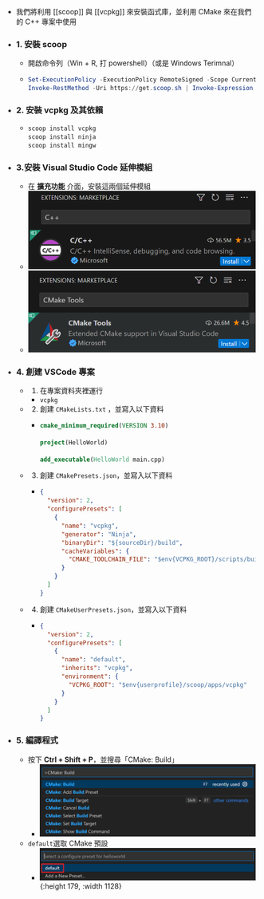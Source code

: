 - 我們將利用 [[scoop]] 與 [[vcpkg]] 來安裝函式庫，並利用 CMake 來在我們的 C++ 專案中使用
- ### 1. 安裝 scoop
	- 開啟命令列（Win + R, 打 powershell）（或是 Windows Terimnal）
	- ```powershell
	  Set-ExecutionPolicy -ExecutionPolicy RemoteSigned -Scope CurrentUser
	  Invoke-RestMethod -Uri https://get.scoop.sh | Invoke-Expression
	  ```
- ### 2. 安裝 vcpkg 及其依賴
	- ```bash
	  scoop install vcpkg
	  scoop install ninja
	  scoop install mingw
	  ```
- ### 3.安裝 Visual Studio Code 延伸模組
	- 在 **擴充功能** 介面，安裝這兩個延伸模組
	- ![image.png](../assets/image_1724680103492_0.png)
	- ![image.png](../assets/image_1724680110050_0.png)
- ### 4. 創建 VSCode 專案
	- 1. 在專案資料夾裡運行
		- `vcpkg `
	- 2. 創建 `CMakeLists.txt` ，並寫入以下資料
		- ```cmake
		  cmake_minimum_required(VERSION 3.10)
		  
		  project(HelloWorld)
		  
		  add_executable(HelloWorld main.cpp)
		  ```
	- 3. 創建 `CMakePresets.json`，並寫入以下資料
		- ```json
		  {
		    "version": 2,
		    "configurePresets": [
		      {
		        "name": "vcpkg",
		        "generator": "Ninja",
		        "binaryDir": "${sourceDir}/build",
		        "cacheVariables": {
		          "CMAKE_TOOLCHAIN_FILE": "$env{VCPKG_ROOT}/scripts/buildsystems/vcpkg.cmake"
		        }
		      }
		    ]
		  }
		  ```
	- 4. 創建 `CMakeUserPresets.json`，並寫入以下資料
		- ```json
		  {
		    "version": 2,
		    "configurePresets": [
		      {
		        "name": "default",
		        "inherits": "vcpkg",
		        "environment": {
		          "VCPKG_ROOT": "$env{userprofile}/scoop/apps/vcpkg"
		        }
		      }
		    ]
		  }
		  ```
- ### 5. 編譯程式
	- 按下 **Ctrl + Shift + P**，並搜尋「CMake: Build」
		- ![image.png](../assets/image_1724681131962_0.png)
	- `default`選取 CMake 預設
		- ![image.png](../assets/image_1724681186589_0.png){:height 179, :width 1128}
